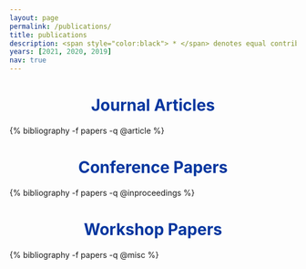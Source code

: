 ```yaml
---
layout: page
permalink: /publications/
title: publications
description: <span style="color:black"> * </span> denotes equal contribution. 
years: [2021, 2020, 2019]
nav: true
---
```



<div class="publications">
<center> <h1><span style="color:#00369f"> Journal Articles  </span></h1> </center>
{% bibliography -f papers -q @article %}
</div>


<div class="publications">
<center> <h1><span style="color:#00369f"> Conference Papers  </span></h1> </center>
{% bibliography -f papers -q @inproceedings %}
</div>

<div class="publications">
<center> <h1><span style="color:#00369f"> Workshop Papers </span></h1> </center>
{% bibliography -f papers -q @misc %}
</div>

